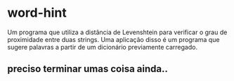 # word-hint
Um programa que utiliza a distância de Levenshtein para verificar o grau de proximidade entre duas strings. Uma aplicação disso é um programa que sugere palavras a partir de um dicionário previamente carregado. 

## preciso terminar umas coisa ainda..
